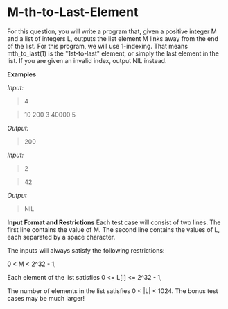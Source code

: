 
# M-th-to-Last-Element
For this question, you will write a program that, given a positive integer M and a list of integers L, outputs the list element M links away from the end of the list. For this program, we will use 1-indexing. That means mth_to_last(1) is the "1st-to-last" element, or simply the last element in the list. If you are given an invalid index, output NIL instead.

**Examples**

*Input:*

> 4

> 10 200 3 40000 5

*Output:*

> 200

*Input:*

> 2

> 42

*Output*

> NIL

**Input Format and Restrictions**
Each test case will consist of two lines. The first line contains the value of M. The second line contains the values of L, each separated by a space character.

The inputs will always satisfy the following restrictions:

0 < M < 2^32 - 1,

Each element of the list satisfies 0 <= L[i] <= 2^32 - 1,

The number of elements in the list satisfies 0 < \|L\| < 1024. The bonus test cases may be much larger!
